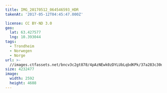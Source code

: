 ```yaml
---
title: IMG_20170512_064546593_HDR
takenAt: '2017-05-12T04:45:47.000Z'

license: CC BY-ND 3.0
geo:
  lat: 63.427577
  lng: 10.393044
tags:
  - Trondheim
  - Norwegen
  - Norge
url: >-
  //images.ctfassets.net/bncv3c2gt878/4pAzNEwk0zDYLUbLqbdKPk/37a283c30d954366a5b3fa1bbc63516d/img_20170512_064546593_hdr_33807916434_o
size: 4232477
image:
  width: 2592
  height: 4608
---
```

